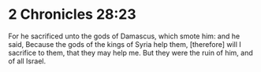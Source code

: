 # 2 Chronicles 28:23

For he sacrificed unto the gods of Damascus, which smote him: and he said, Because the gods of the kings of Syria help them, [therefore] will I sacrifice to them, that they may help me. But they were the ruin of him, and of all Israel.